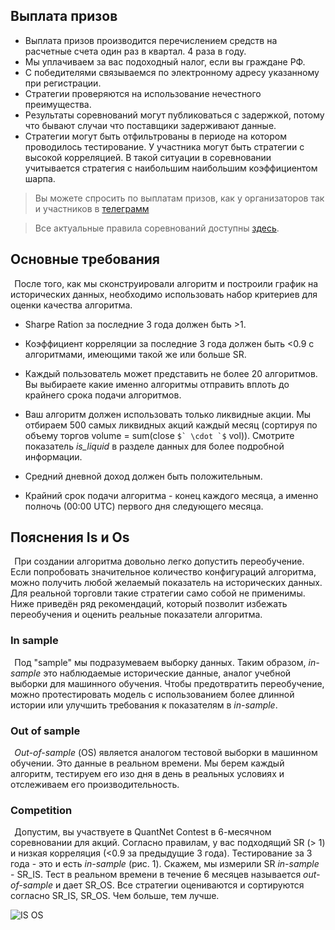 ## Выплата призов
    
* Выплата призов производится перечислением средств на расчетные счета один раз в квартал. 4 раза в году.
* Мы уплачиваем за вас подоходный налог, если вы граждане РФ.
* С победителями связываемся по электронному адресу указанному при регистрации.
* Стратегии проверяются на использование нечестного преимущества.
* Результаты соревнований могут публиковаться с задержкой, потому что бывают случаи что поставщики задерживают данные.
* Стратегии могут быть отфильтрованы в периоде на котором проводилось тестирование. У участника могут быть стратегии с высокой корреляцией. 
В такой ситуации в соревновании учитывается стратегия с наибольшим наибольшим коэффициентом шарпа.


> Вы можете спросить по выплатам призов, как у организаторов так и участников в [телеграмм](https://t.me/quantnetrussia)

> Все актуальные правила соревнований доступны [здесь](https://quantnet.ai/contest).



## Основные требования

  После того, как мы сконструировали алгоритм и построили график на
исторических данных, необходимо использовать набор критериев для оценки
качества алгоритма.

-   Sharpe Ration за последние 3 года должен быть >1.

-   Коэффициент корреляции за последние 3 года должен быть <0.9 с
    алгоритмами, имеющими такой жe или больше SR.

-   Каждый пользователь может представить не более 20 алгоритмов. Вы
    выбираете какие именно алгоритмы отправить вплоть до крайнего срока
    подачи алгоритмов.

-   Ваш алгоритм должен использовать только ликвидные акции. Мы отбираем
    500 самых ликвидных акций каждый месяц (сортируя по объему торгов
    volume = sum(close ``$` \cdot `$`` vol)). Смотрите показатель *is\_liquid* в
    разделе данных для более подробной информации.

-   Средний дневной доход должен быть положительным.

-   Крайний срок подачи алгоритма - конец каждого месяца, а именно
    полночь (00:00 UTC) первого дня следующего месяца.
    
    
## Пояснения Is и Os
 
   При создании алгоритма довольно легко допустить переобучение. Если
 попробовать значительное количество конфигураций алгоритма, можно
 получить любой желаемый показатель на исторических данных. Для реальной
 торговли такие стратегии само собой не применимы. Ниже приведён ряд
 рекомендаций, который позволит избежать переобучения и оценить реальные
 показатели алгоритма.
 
 ### In sample
 
   Под \"sample\" мы подразумеваем выборку данных. Таким образом,
 *in-sample* это наблюдаемые исторические данные, аналог учебной выборки
 для машинного обучения. Чтобы предотвратить переобучение, можно
 протестировать модель с использованием более длинной истории или
 улучшить требования к показателям в *in-sample*.
 
 ### Out of sample
 
   *Out-of-sample* (ОS) является аналогом тестовой выборки в машинном
 обучении. Это данные в реальном времени. Мы берем каждый алгоритм,
 тестируем его изо дня в день в реальных условиях и отслеживаем его
 производительность.
 
 ### Competition
 
   Допустим, вы участвуете в QuantNet Contest в 6-месячном соревновании
 для акций. Согласно правилам, у вас подходящий SR (> 1) и низкая
 корреляция (<0.9 за предыдущие 3 года). Тестирование за 3 года - это и
 есть *in-sample* (рис. 1). Скажем, мы измерили SR *in-sample* - SR\_IS.
 Тест в реальном времени в течение 6 месяцев называется *out-of-sample* и
 дает SR\_OS. Все стратегии оцениваются и сортируются согласно SR\_IS, SR\_OS. Чем больше, тем лучше.
 
 ![IS OS](isos.png)
 